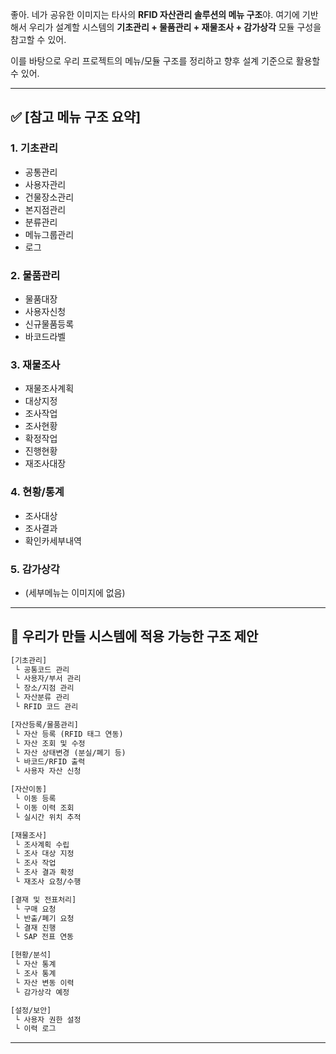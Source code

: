 좋아. 네가 공유한 이미지는 타사의 **RFID 자산관리 솔루션의 메뉴 구조**야. 여기에 기반해서 우리가 설계할 시스템의 **기초관리 + 물품관리 + 재물조사 + 감가상각** 모듈 구성을 참고할 수 있어.

이를 바탕으로 우리 프로젝트의 메뉴/모듈 구조를 정리하고 향후 설계 기준으로 활용할 수 있어.

---

## ✅ \[참고 메뉴 구조 요약]

### 1. **기초관리**

* 공통관리
* 사용자관리
* 건물장소관리
* 본지점관리
* 분류관리
* 메뉴그룹관리
* 로그

### 2. **물품관리**

* 물품대장
* 사용자신청
* 신규물품등록
* 바코드라벨

### 3. **재물조사**

* 재물조사계획
* 대상지정
* 조사작업
* 조사현황
* 확정작업
* 진행현황
* 재조사대장

### 4. **현황/통계**

* 조사대상
* 조사결과
* 확인카세부내역

### 5. **감가상각**

* (세부메뉴는 이미지에 없음)

---

## 🧩 우리가 만들 시스템에 적용 가능한 구조 제안

```txt
[기초관리]
 └ 공통코드 관리
 └ 사용자/부서 관리
 └ 장소/지점 관리
 └ 자산분류 관리
 └ RFID 코드 관리

[자산등록/물품관리]
 └ 자산 등록 (RFID 태그 연동)
 └ 자산 조회 및 수정
 └ 자산 상태변경 (분실/폐기 등)
 └ 바코드/RFID 출력
 └ 사용자 자산 신청

[자산이동]
 └ 이동 등록
 └ 이동 이력 조회
 └ 실시간 위치 추적

[재물조사]
 └ 조사계획 수립
 └ 조사 대상 지정
 └ 조사 작업
 └ 조사 결과 확정
 └ 재조사 요청/수행

[결재 및 전표처리]
 └ 구매 요청
 └ 반출/폐기 요청
 └ 결재 진행
 └ SAP 전표 연동

[현황/분석]
 └ 자산 통계
 └ 조사 통계
 └ 자산 변동 이력
 └ 감가상각 예정

[설정/보안]
 └ 사용자 권한 설정
 └ 이력 로그
```

---